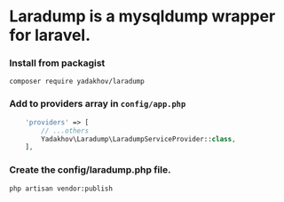 # Laradump is a mysqldump wrapper for laravel.

### Install from packagist

```
composer require yadakhov/laradump
```

### Add to providers array in `config/app.php`

```php
    'providers' => [
        // ...others
        Yadakhov\Laradump\LaradumpServiceProvider::class,
    ],
```

### Create the config/laradump.php file.

```
php artisan vendor:publish
```
